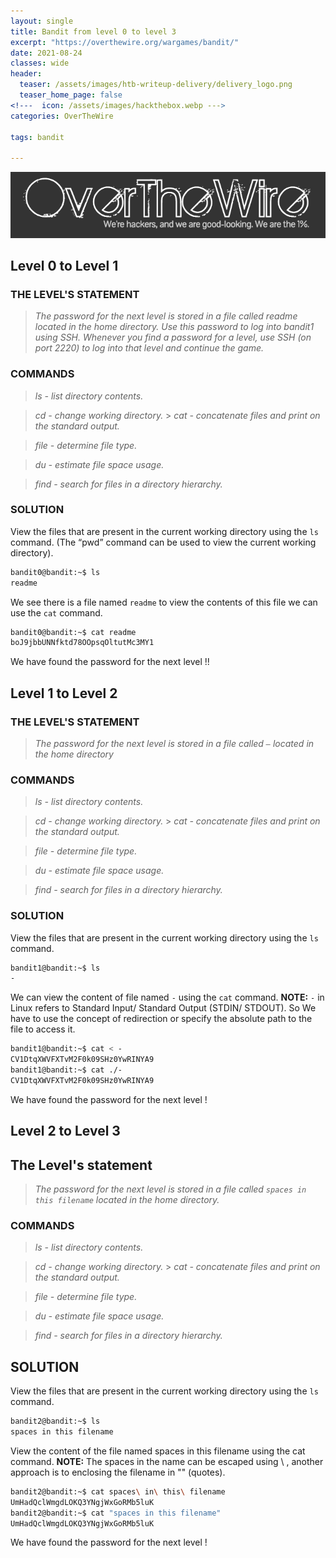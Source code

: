 ```yaml
---
layout: single
title: Bandit from level 0 to level 3
excerpt: "https://overthewire.org/wargames/bandit/"
date: 2021-08-24
classes: wide
header:
  teaser: /assets/images/htb-writeup-delivery/delivery_logo.png
  teaser_home_page: false
<!---  icon: /assets/images/hackthebox.webp --->
categories: OverTheWire

tags: bandit

---
```

![](../assets/images/overthewire.png)

## Level 0 to Level 1

### THE LEVEL'S STATEMENT
>*The password for the next level is stored in a file called readme located in the home directory. Use this password to log into bandit1 using SSH. Whenever you find a password for a level, use SSH (on port 2220) to log into that level and continue the game.*

### COMMANDS

> *ls     - list directory contents.*
                                                                                                                        
> *cd     - change working directory.*
                                                                                                                                                                           >
> *cat    - concatenate files and print on the standard output.*
                                                                                                                       
> *file   - determine file type.*
                                                                                                                        
> *du     - estimate file space usage.*
                                                                                                                        
> *find   - search for files in a directory hierarchy.*

### SOLUTION

View the files that are present in the current working directory using the `ls` command. (The “pwd” command can be used to view the current working directory). 

```bash
bandit0@bandit:~$ ls
readme
```
We see there is a file named `readme` to view the contents of this file we can use the `cat` command.

```bash
bandit0@bandit:~$ cat readme 
boJ9jbbUNNfktd78OOpsqOltutMc3MY1
```
We have found the password for the next level !!

## Level 1 to Level 2

### THE LEVEL'S STATEMENT

>*The password for the next level is stored in a file called `—` located in the home directory*


### COMMANDS

> *ls     - list directory contents.*
                                                                                                                        
> *cd     - change working directory.*
                                                                                                                                                                           >
> *cat    - concatenate files and print on the standard output.*
                                                                                                                       
> *file   - determine file type.*
                                                                                                                        
> *du     - estimate file space usage.*
                                                                                                                        
> *find   - search for files in a directory hierarchy.*

### SOLUTION

View the files that are present in the current working directory using the `ls` command. 

```bash
bandit1@bandit:~$ ls
-
```
We can view the content of file named `-` using the `cat` command. **NOTE:** `-` in Linux refers to Standard Input/ Standard Output (STDIN/ STDOUT). So We have to use the concept of redirection or specify the absolute path to the file to access it.
```bash
bandit1@bandit:~$ cat < -
CV1DtqXWVFXTvM2F0k09SHz0YwRINYA9
bandit1@bandit:~$ cat ./-
CV1DtqXWVFXTvM2F0k09SHz0YwRINYA9
```
We have found the password for the next level !


## Level 2 to Level 3

## The Level's statement

>*The password for the next level is stored in a file called `spaces in this filename` located in the home directory.*


### COMMANDS

> *ls     - list directory contents.*
                                                                                                                        
> *cd     - change working directory.*
                                                                                                                                                                           >
> *cat    - concatenate files and print on the standard output.*
                                                                                                                       
> *file   - determine file type.*
                                                                                                                        
> *du     - estimate file space usage.*
                                                                                                                        
> *find   - search for files in a directory hierarchy.*

## SOLUTION

View the files that are present in the current working directory using the `ls` command. 

```bash
bandit2@bandit:~$ ls
spaces in this filename
```
View the content of the file named spaces in this filename using the cat command. **NOTE:** The spaces in the name can be escaped using \ , another approach is to enclosing the filename in "" (quotes).

```bash
bandit2@bandit:~$ cat spaces\ in\ this\ filename
UmHadQclWmgdLOKQ3YNgjWxGoRMb5luK
bandit2@bandit:~$ cat "spaces in this filename"
UmHadQclWmgdLOKQ3YNgjWxGoRMb5luK
```
We have found the password for the next level !
